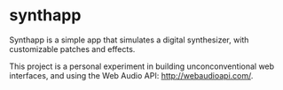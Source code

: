 # synthapp
 Synthapp is a simple app that simulates a digital synthesizer, with customizable patches and effects.
 
 This project is a personal experiment in building unconconventional web interfaces, and using the Web Audio API: http://webaudioapi.com/.
